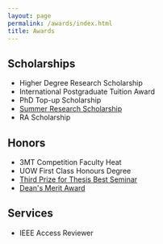 ```yaml
---
layout: page
permalink: /awards/index.html
title: Awards
---
```


## Scholarships

- Higher Degree Research Scholarship
- International Postgraduate Tuition Award
- PhD Top-up Scholarship
- [Summer Research Scholarship](https://yangdi-cv.github.io/awards/Summer-Research.pdf)
- RA Scholarship


## Honors

- 3MT Competition Faculty Heat
- UOW First Class Honours Degree
- [Third Prize for Thesis Best Seminar](https://yangdi-cv.github.io/awards/Thesis-Seminar.pdf)
- [Dean's Merit Award](https://yangdi-cv.github.io/awards/Deans-List.pdf)


## Services

- IEEE Access Reviewer
